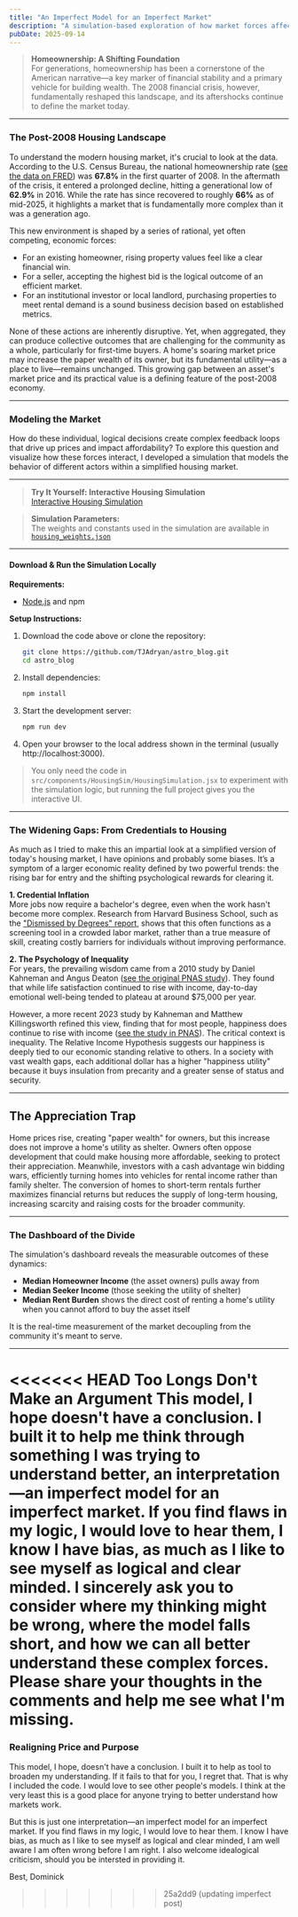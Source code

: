 ```yaml
---
title: "An Imperfect Model for an Imperfect Market"
description: "A simulation-based exploration of how market forces affect housing utility and affordability."
pubDate: 2025-09-14
---
```


> **Homeownership: A Shifting Foundation**  
> For generations, homeownership has been a cornerstone of the American narrative—a key marker of financial stability and a primary vehicle for building wealth. The 2008 financial crisis, however, fundamentally reshaped this landscape, and its aftershocks continue to define the market today.

---

### The Post-2008 Housing Landscape

To understand the modern housing market, it's crucial to look at the data. According to the U.S. Census Bureau, the national homeownership rate ([see the data on FRED](https://fred.stlouisfed.org/series/RHORUSQ156N)) was **67.8%** in the first quarter of 2008. In the aftermath of the crisis, it entered a prolonged decline, hitting a generational low of **62.9%** in 2016. While the rate has since recovered to roughly **66%** as of mid-2025, it highlights a market that is fundamentally more complex than it was a generation ago.

This new environment is shaped by a series of rational, yet often competing, economic forces:

- For an existing homeowner, rising property values feel like a clear financial win.
- For a seller, accepting the highest bid is the logical outcome of an efficient market.
- For an institutional investor or local landlord, purchasing properties to meet rental demand is a sound business decision based on established metrics.

None of these actions are inherently disruptive. Yet, when aggregated, they can produce collective outcomes that are challenging for the community as a whole, particularly for first-time buyers. A home's soaring market price may increase the paper wealth of its owner, but its fundamental utility—as a place to live—remains unchanged. This growing gap between an asset's market price and its practical value is a defining feature of the post-2008 economy.

---

### Modeling the Market

How do these individual, logical decisions create complex feedback loops that drive up prices and impact affordability? To explore this question and visualize how these forces interact, I developed a simulation that models the behavior of different actors within a simplified housing market.

---

> **Try It Yourself: Interactive Housing Simulation**  
> [Interactive Housing Simulation](https://github.com/TJAdryan/astro_blog/blob/main/src/components/HousingSim/HousingSimulation.jsx)

> **Simulation Parameters:**  
> The weights and constants used in the simulation are available in  
> [`housing_weights.json`](https://github.com/TJAdryan/astro_blog/blob/main/src/components/HousingSim/housing_weights.json)

---

#### **Download & Run the Simulation Locally**

**Requirements:**  
- [Node.js](https://nodejs.org/) and npm

**Setup Instructions:**
1. Download the code above or clone the repository:
   ```bash
   git clone https://github.com/TJAdryan/astro_blog.git
   cd astro_blog
   ```
2. Install dependencies:
   ```bash
   npm install
   ```
3. Start the development server:
   ```bash
   npm run dev
   ```
4. Open your browser to the local address shown in the terminal (usually http://localhost:3000).

> You only need the code in `src/components/HousingSim/HousingSimulation.jsx` to experiment with the simulation logic, but running the full project gives you the interactive UI.

---

### The Widening Gaps: From Credentials to Housing

As much as I tried to make this an impartial look at a simplified version of today's housing market, I have opinions and probably some biases. It’s a symptom of a larger economic reality defined by two powerful trends: the rising bar for entry and the shifting psychological rewards for clearing it.

**1. Credential Inflation**  
More jobs now require a bachelor's degree, even when the work hasn't become more complex. Research from Harvard Business School, such as the ["Dismissed by Degrees" report](https://www.hbs.edu/managing-the-future-of-work/Documents/dismissed-by-degrees.pdf), shows that this often functions as a screening tool in a crowded labor market, rather than a true measure of skill, creating costly barriers for individuals without improving performance.

**2. The Psychology of Inequality**  
For years, the prevailing wisdom came from a 2010 study by Daniel Kahneman and Angus Deaton ([see the original PNAS study](https://www.pnas.org/doi/10.1073/pnas.1011492107)). They found that while life satisfaction continued to rise with income, day-to-day emotional well-being tended to plateau at around $75,000 per year.

However, a more recent 2023 study by Kahneman and Matthew Killingsworth refined this view, finding that for most people, happiness does continue to rise with income ([see the study in PNAS](https://www.pnas.org/doi/10.1073/pnas.2208661120)). The critical context is inequality. The Relative Income Hypothesis suggests our happiness is deeply tied to our economic standing relative to others. In a society with vast wealth gaps, each additional dollar has a higher "happiness utility" because it buys insulation from precarity and a greater sense of status and security.

---


## The Appreciation Trap

Home prices rise, creating "paper wealth" for owners, but this increase does not improve a home's utility as shelter. Owners often oppose development that could make housing more affordable, seeking to protect their appreciation. Meanwhile, investors with a cash advantage win bidding wars, efficiently turning homes into vehicles for rental income rather than family shelter. The conversion of homes to short-term rentals further maximizes financial returns but reduces the supply of long-term housing, increasing scarcity and raising costs for the broader community.

---

### The Dashboard of the Divide

The simulation's dashboard reveals the measurable outcomes of these dynamics:

- **Median Homeowner Income** (the asset owners) pulls away from
- **Median Seeker Income** (those seeking the utility of shelter)
- **Median Rent Burden** shows the direct cost of renting a home's utility when you cannot afford to buy the asset itself

It is the real-time measurement of the market decoupling from the community it's meant to serve.

---

<<<<<<< HEAD
Too Longs Don't Make an Argument
This model, I hope doesn't have a conclusion. I built it to help me think through something I was trying to understand better, an interpretation—an imperfect model for an imperfect market. If you find flaws in my logic, I would love to hear them, I know I have bias, as much as I like to see myself as logical and clear minded.  I sincerely ask you to consider where my thinking might be wrong, where the model falls short, and how we can all better understand these complex forces. Please share your thoughts in the comments and help me see what I'm missing.
=======
### Realigning Price and Purpose

This model, I hope, doesn't have a conclusion. I built it to help as tool to broaden my understanding.  If it fails to that for you, I regret that.   That is why I included the code. I would love to see other people's models.  I think at the very least this is a good place for anyone trying to better understand how markets work.  

But this is just one interpretation—an imperfect model for an imperfect market. If you find flaws in my logic, I would love to hear them. I know I have bias, as much as I like to see myself as logical and clear minded, I am well aware I am often wrong before I am right.  I also welcome idealogical criticism, should you be intersted in providing it.


Best,
Dominick
>>>>>>> 25a2dd9 (updating imperfect post)
